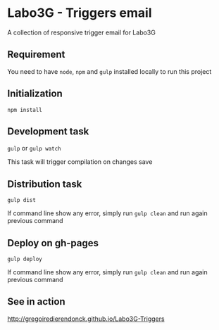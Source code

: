 # Labo3G - Triggers email

A collection of responsive trigger email for Labo3G

## Requirement

You need to have `node`, `npm` and `gulp` installed locally to run this project

## Initialization

`npm install`

## Development task

`gulp` or `gulp watch`

This task will trigger compilation on changes save

## Distribution task

`gulp dist`

If command line show any error, simply run `gulp clean` and run again previous command

## Deploy on gh-pages

`gulp deploy`

If command line show any error, simply run `gulp clean` and run again previous command

## See in action

http://gregoiredierendonck.github.io/Labo3G-Triggers
